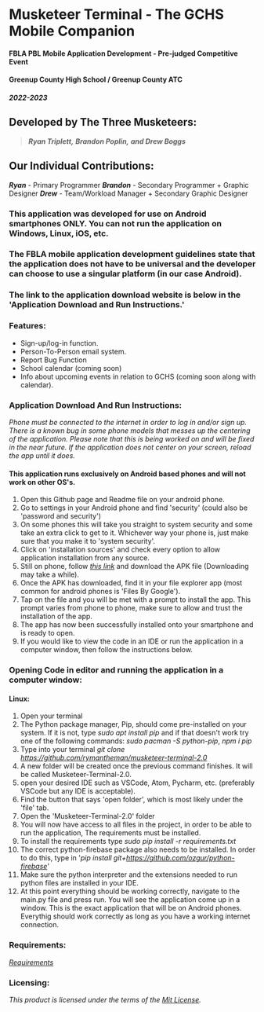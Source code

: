# Musketeer Terminal - The GCHS Mobile Companion
#### FBLA PBL Mobile Application Development - Pre-judged Competitive Event

#### **Greenup County High School / Greenup County ATC**

#### ***2022-2023***

## Developed by The Three Musketeers:
> ***Ryan Triplett,***
***Brandon Poplin,***
***and Drew Boggs***

## Our Individual Contributions:
***Ryan*** - Primary Programmer
***Brandon*** - Secondary Programmer + Graphic Designer
***Drew*** - Team/Workload Manager + Secondary Graphic Designer

### This application was developed for use on Android smartphones ONLY. You can not run the application on Windows, Linux, iOS, etc. 
### The FBLA mobile application development guidelines state that the application does not have to be universal and the developer can choose to use a singular platform (in our case Android).
### The link to the application download website is below in the 'Application Download and Run Instructions.'

### Features:
- Sign-up/log-in function.
- Person-To-Person email system.
- Report Bug Function
- School calendar (coming soon)
- Info about upcoming events in relation to GCHS (coming soon along with calendar).

### Application Download And Run Instructions:
*Phone must be connected to the internet in order to log in and/or sign up.*
*There is a known bug in some phone models that messes up the centering of the application. Please note that this is being worked on and will be fixed in the near future.*
*If the application does not center on your screen, reload the app until it does.*

#### This application runs exclusively on Android based phones and will not work on other OS's.
1) Open this Github page and Readme file on your android phone. 
2) Go to settings in your Android phone and find 'security' (could also be 'password and security')
3) On some phones this will take you straight to system security and some take an extra click to get to it. Whichever way your phone is, just make sure that you make it to 'system security'.
4) Click on 'installation sources' and check every option to allow application installation from any source.
5) Still on phone, follow *[this link](https://apkfab.com/musketeer-terminal/org.test.musketeerterminal/apk?h=950fbddd711c7117fed23556d27df5567f978643dc5534ab04d497f64fd8afa8)* and download the APK file (Downloading may take a while).
6) Once the APK has downloaded, find it in your file explorer app (most common for android phones is 'Files By Google').
7) Tap on the file and you will be met with a prompt to install the app. This prompt varies from phone to phone, make sure to allow and trust the installation of the app. 
8) The app has now been successfully installed onto your smartphone and is ready to open. 
9) If you would like to view the code in an IDE or run the application in a computer window, then follow the instructions below. 

### Opening Code in editor and running the application in a computer window:
#### Linux:
1) Open your terminal
2) The Python package manager, Pip, should come pre-installed on your system. If it is not, type *sudo apt install pip* and if that doesn't work try one of the following commands: *sudo pacman -S python-pip*, *npm i pip*
3) Type into your terminal *git clone https://github.com/rymantheman/musketeer-terminal-2.0*
4) A new folder will be created once the previous command finishes. It will be called Musketeer-Terminal-2.0.
5) open your desired IDE such as VSCode, Atom, Pycharm, etc. (preferably VSCode but any IDE is acceptable).
6) Find the button that says 'open folder', which is most likely under the 'file' tab.
7) Open the 'Musketeer-Terminal-2.0' folder 
7) You will now have access to all files in the project, in order to be able to run the application, The requirements must be installed.
8) To install the requirements type *sudo pip install -r requirements.txt*
9) The correct python-firebase package also needs to be installed. In order to do this, type in '*pip install git+https://github.com/ozgur/python-firebase*'
10) Make sure the python interpreter and the extensions needed to run python files are installed in your IDE.
10) At this point everything should be working correctly, navigate to the main.py file and press run. You will see the application come up in a window. This is the exact application that will be on Android phones. Everythig should work correctly as long as you have a working internet connection. 

### Requirements:
*[Requirements](https://github.com/Rymantheman/Musketeer-Terminal-2.0/blob/main/requirements.txt)*

### Licensing:
*This product is licensed under the terms of the [Mit License](https://github.com/Rymantheman/Musketeer-Terminal-2.0/blob/main/LICENSE).*
